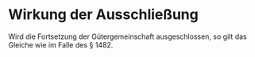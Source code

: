 # Wirkung der Ausschließung

Wird die Fortsetzung der Gütergemeinschaft ausgeschlossen, so gilt das Gleiche wie im Falle des § 1482\. 

